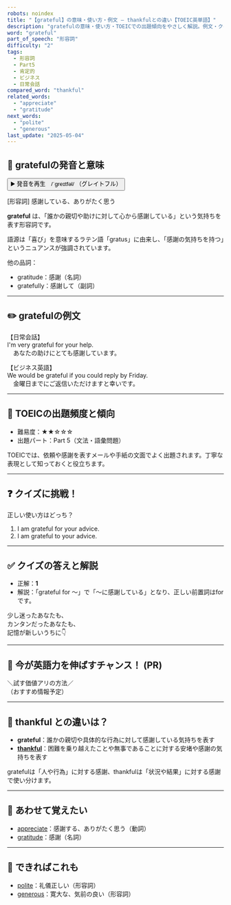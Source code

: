 ```yaml
---
robots: noindex
title: "【grateful】の意味・使い方・例文 ― thankfulとの違い【TOEIC英単語】"
description: "gratefulの意味・使い方・TOEICでの出題傾向をやさしく解説。例文・クイズ付きでthankfulとの違いもわかりやすく学べます。"
word: "grateful"
part_of_speech: "形容詞"
difficulty: "2"
tags:
  - 形容詞
  - Part5
  - 肯定的
  - ビジネス
  - 日常会話
compared_word: "thankful"
related_words:
  - "appreciate"
  - "gratitude"
next_words:
  - "polite"
  - "generous"
last_update: "2025-05-04"
---
```


## 🔰 gratefulの発音と意味

<button class="play-audio" onclick="playTTS('grateful')">
  <span class="play-audio-main">
    ▶️ 発音を再生　/ˈɡreɪtfəl/
  </span>
  <span class="play-audio-sub">
    （グレイトフル）
  </span>
</button>

[形容詞] 感謝している、ありがたく思う

**grateful** は、「誰かの親切や助けに対して心から感謝している」という気持ちを表す形容詞です。

語源は「喜び」を意味するラテン語「gratus」に由来し、「感謝の気持ちを持つ」というニュアンスが強調されています。

他の品詞：  
- gratitude：感謝（名詞）
- gratefully：感謝して（副詞）

---

## ✏️ gratefulの例文

【日常会話】  
I'm very grateful for your help.  
　あなたの助けにとても感謝しています。

【ビジネス英語】  
We would be grateful if you could reply by Friday.  
　金曜日までにご返信いただけますと幸いです。

---

## 🎯 TOEICの出題頻度と傾向

- 難易度：★★☆☆☆
- 出題パート：Part 5（文法・語彙問題）

TOEICでは、依頼や感謝を表すメールや手紙の文面でよく出題されます。丁寧な表現として知っておくと役立ちます。

---

## ❓ クイズに挑戦！

正しい使い方はどっち？

1. I am grateful for your advice.  
2. I am grateful to your advice.

---

## ✅ クイズの答えと解説

- 正解：**1**
- 解説：「grateful for ～」で「～に感謝している」となり、正しい前置詞はforです。

少し迷ったあなたも、  
カンタンだったあなたも、  
記憶が新しいうちに👇️

---

## 🚀 今が英語力を伸ばすチャンス！ (PR)

<div class="info-center">
＼試す価値アリの方法／<br>  
（おすすめ情報予定）
</div>

---

## 🤔  thankful との違いは？

- **grateful**：誰かの親切や具体的な行為に対して感謝している気持ちを表す
- **[thankful](/word/thankful/)**：困難を乗り越えたことや無事であることに対する安堵や感謝の気持ちを表す

gratefulは「人や行為」に対する感謝、thankfulは「状況や結果」に対する感謝で使い分けます。

---

## 🧩 あわせて覚えたい

- [appreciate](/word/appreciate/)：感謝する、ありがたく思う（動詞）
- [gratitude](/word/gratitude/)：感謝（名詞）

---

## 📖 できればこれも

- [polite](/word/polite/)：礼儀正しい（形容詞）
- [generous](/word/generous/)：寛大な、気前の良い（形容詞）

<!-- cvid: aid45_bid19 -->
